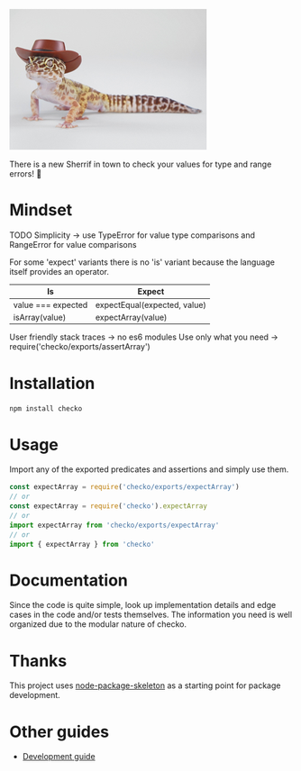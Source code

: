 ![Checko the gecko](media/gecko.jpg)

There is a new Sherrif in town to check your values for type and range errors! :police_car:

# Mindset

TODO
Simplicity ->
    use TypeError for value type comparisons and RangeError for value comparisons

For some 'expect' variants there is no 'is' variant because the language itself provides an operator. 

| Is                 | Expect                       |
|--------------------|------------------------------|
| value === expected | expectEqual(expected, value) |
| isArray(value)     | expectArray(value)           |

User friendly stack traces -> no es6 modules
Use only what you need -> require('checko/exports/assertArray')

# Installation

`npm install checko`

# Usage

Import any of the exported predicates and assertions and simply use them. 

```js
const expectArray = require('checko/exports/expectArray')
// or
const expectArray = require('checko').expectArray
// or
import expectArray from 'checko/exports/expectArray'
// or
import { expectArray } from 'checko'
```

# Documentation

Since the code is quite simple, look up implementation details and edge cases in the code and/or tests themselves. The information you need is well organized due to the modular nature of checko. 

# Thanks

This project uses [node-package-skeleton](https://github.com/mickvangelderen/node-package-skeleton) as a starting point for package development. 

# Other guides

* [Development guide](development.md)
